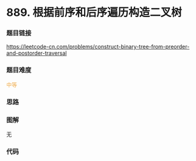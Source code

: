 # 889. 根据前序和后序遍历构造二叉树

### 题目链接

https://leetcode-cn.com/problems/construct-binary-tree-from-preorder-and-postorder-traversal

### 题目难度

<font color=#F0AD4E>中等</font>

### 思路



### 图解

无

### 代码

```python
```